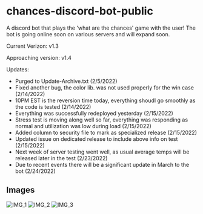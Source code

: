 # chances-discord-bot-public
A discord bot that plays the 'what are the chances' game with the user! The bot is going online soon on various servers and will expand soon.

Current Verizon: v1.3

Approaching version: v1.4

Updates:
- Purged to Update-Archive.txt (2/5/2022)
- Fixed another bug, the color lib. was not used properly for the win case (2/14/2022)
- 10PM EST is the reversion time today, everything shoudl go smoothly as the code is tested (2/14/2022)
- Everything was successfully redeployed yesterday (2/15/2022)
- Stress test is moving along well so far, everything was responding as normal and utilization was low during load (2/15/2022)
- Added column to security file to mark as specialized release (2/15/2022)
- Updated issue on dedicated release to include above info on test (2/15/2022)
- Next week of server testing went well, as usual average temps will be released later in the test (2/23/2022)
- Due to recent events there will be a significant update in March to the bot (2/24/2022)

## Images


![IMG_1](https://user-images.githubusercontent.com/68622369/152055608-7f0e1b1b-c4b0-4c67-b02e-4c07848b415e.png)
![IMG_2](https://user-images.githubusercontent.com/68622369/152055616-fdf35a26-7a49-436a-a552-330369f4faa6.png)
![IMG_3](https://user-images.githubusercontent.com/68622369/152055622-c574f0c2-9e56-4d66-9e65-bf76ccbabfdb.png)
